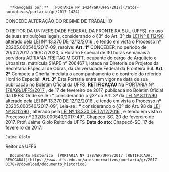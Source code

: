       **Revogada por:**  [PORTARIA Nº 1424/GR/UFFS/2017](/atos-normativos/portaria/gr/2017-1424) 

   CONCEDE ALTERAÇÃO DO REGIME DE TRABALHO  

 O REITOR DA UNIVERSIDADE FEDERAL DA FRONTEIRA SUL (UFFS), no uso de suas atribuições legais, considerando o §3º do Art. 3º da [LEI Nº 8.112/90](http://www.planalto.gov.br/ccivil_03/leis/l8112cons.htm)  alterado pela [LEI Nº 13.370 DE 12/12/2016](http://www.planalto.gov.br/ccivil_03/_ato2015-2018/2016/lei/L13370.htm)  , e tendo em vista o Processo nº 23205.000540/2017-09, resolve:   **Art. 1º** CONCEDER, no período de 20/02/2017 a 16/07/2020, o Horário Especial de 30 horas semanais à servidora ADRIANA FREITAG MIGOTT, ocupante do cargo de Arquiteto e Urbanista, matrícula SIAPE nº 2064671, lotada na Diretoria de Projetos da Secretaria Especial de Obras, da Universidade Federal da Fronteira Sul.   **Art. 2º** Compete a Chefia imediata o acompanhamento e o controle do referido Horário Especial.   **Art. 3º** Esta Portaria entra em vigor na data de sua publicação no Boletim Oficial da UFFS.   **RETIFICAÇÃO**   Na [PORTARIA Nº 178/GR/UFFS/2017](https://www.uffs.edu.br/atos-normativos/portaria/gr/2017-0178)  , de 17 de fevereiro de 2017, publicada no Boletim Oficial da UFFS:   Onde se lê **: “** considerando o §3º do Art. 3º da [LEI Nº 8.112/90](http://www.planalto.gov.br/ccivil_03/leis/l8112cons.htm)  alterado pela [LEI Nº 13.370 DE 12/12/2016](http://www.planalto.gov.br/ccivil_03/_ato2015-2018/2016/lei/L13370.htm)  , e tendo em vista o Processo nº 23205.000540/2017-09”,   Leia-se **: “** considerando o §3º do Art. 98 da [LEI Nº 8.112/90](http://www.planalto.gov.br/ccivil_03/leis/l8112cons.htm)  , alterado pela [LEI Nº 13.370 DE 12/12/2016](http://www.planalto.gov.br/ccivil_03/_ato2015-2018/2016/lei/L13370.htm)  , e tendo em vista o Processo nº 23205.000540/2017-49”.   Chapecó-SC, 20 de fevereiro de 2017.   Prof. Jaime Giolo Reitor da UFFS    **Data do ato:** Chapecó-SC, 17 de fevereiro de 2017.   
 

    Jaime Giolo   
 Reitor da UFFS 

      Documento Histórico  [PORTARIA Nº 178/GR/UFFS/2017 (RETIFICADA, REVOGADA)](https://www.uffs.edu.br/atos-normativos/portaria/gr/2017-0178/@@download/documento_historico)     
      